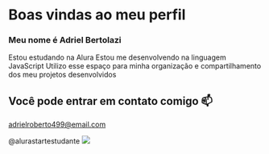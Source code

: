 # Boas vindas ao meu perfil
### Meu nome é Adriel Bertolazi
Estou estudando na Alura
Estou me desenvolvendo na linguagem JavaScript
Utilizo esse espaço para minha organização e compartilhamento dos meu projetos desenvolvidos

## Você pode entrar em contato comigo 📫
adrielroberto499@email.com

@alurastartestudante
![](https://media1.tenor.com/m/UyPAkpXRRNIAAAAC/lr-agl-ssb-vegito-goku.gif)

